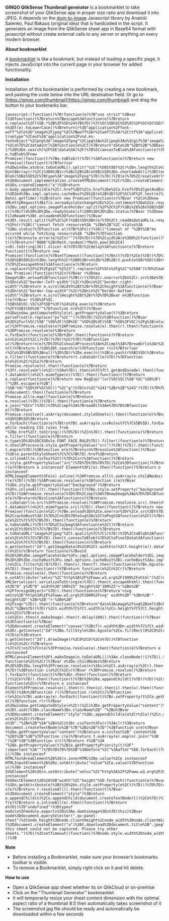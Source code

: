 
**GINQO QlikSense Thumbnail generator** is a bookmarklet to take screenshot of your QlikSense app in proper size ratio and download it into JPEG.
It depends on the [dom-to-image](https://github.com/tsayen/dom-to-image) Javascript library by Anatolii Saienko, Paul Bakaus (original idea) that is hardcoded in the script. It generates an image from the QlikSense sheet app in Base64 format with javascript without create external calls to any server or anything on every modern browser.




**About bookmarklet**

A [bookmarklet](https://en.wikipedia.org/wiki/Bookmarklet) is like a bookmark, but instead of loading a specific page, it injects JavaScript into the current page in your browser for added functionality. 





**Installation** 

Installation of this bookmarklet is performed by creating a new bookmark, and pasting the code below into  the URL destination field. Or go to [https://ginqo.com/thumbnail](https://ginqo.com/thumbnail) and drag the button to your bookmarks bar.

    javascript:(function()%7B!function(e)%7B"use strict"%3Bvar t%3Dfunction()%7Breturn%7Bescape%3Afunction(e)%7Breturn e.replace(%2F(%5B.*%2B%3F%5E%24%7B%7D()%7C%5C%5B%5C%5D%5C%2F%5C%5C%5D)%2Fg%2C"%5C%5C%241")%7D%2CparseExtension%3At%2CmimeType%3Afunction(e)%7Bvar n%3Dt(e).toLowerCase()%3Breturn(r%3D"application%2Ffont-woff"%2Co%3D"image%2Fjpeg"%2C%7Bwoff%3Ar%2Cwoff2%3Ar%2Cttf%3A"application%2Ffont-truetype"%2Ceot%3A"application%2Fvnd.ms-fontobject"%2Cpng%3A"image%2Fpng"%2Cjpg%3Ao%2Cjpeg%3Ao%2Cgif%3A"image%2Fgif"%2Ctiff%3A"image%2Ftiff"%2Csvg%3A"image%2Fsvg%2Bxml"%7D)%5Bn%5D%7C%7C""%3Bvar r%2Co%7D%2CdataAsUrl%3Afunction(e%2Ct)%7Breturn"data%3A"%2Bt%2B"%3Bbase64%2C"%2Be%7D%2CisDataUrl%3Afunction(e)%7Breturn-1!%3D%3De.search(%2F%5E(data%3A)%2F)%7D%2CcanvasToBlob%3Afunction(e)%7Breturn e.toBlob%3Fnew Promise((function(t)%7Be.toBlob(t)%7D))%3Afunction(e)%7Breturn new Promise((function(t)%7Bfor(var n%3Dwindow.atob(e.toDataURL().split("%2C")%5B1%5D)%2Cr%3Dn.length%2Co%3Dnew Uint8Array(r)%2Ci%3D0%3Bi<r%3Bi%2B%2B)o%5Bi%5D%3Dn.charCodeAt(i)%3Bt(new Blob(%5Bo%5D%2C%7Btype%3A"image%2Fpng"%7D))%7D))%7D(e)%7D%2CresolveUrl%3Afunction(e%2Ct)%7Bvar n%3Ddocument.implementation.createHTMLDocument()%2Cr%3Dn.createElement("base")%3Bn.head.appendChild(r)%3Bvar o%3Dn.createElement("a")%3Breturn n.body.appendChild(o)%2Cr.href%3Dt%2Co.href%3De%2Co.href%7D%2CgetAndEncode%3Afunction(e)%7Bvar t%3D3e4%3Bu.impl.options.cacheBust%26%26(e%2B%3D(%2F%5C%3F%2F.test(e)%3F"%26"%3A"%3F")%2B(new Date).getTime())%3Breturn new Promise((function(n)%7Bvar r%2Co%3Dnew XMLHttpRequest%3Bif(o.onreadystatechange%3Dc%2Co.ontimeout%3Da%2Co.responseType%3D"blob"%2Co.timeout%3Dt%2Co.open("GET"%2Ce%2C!0)%2Co.send()%2Cu.impl.options.imagePlaceholder)%7Bvar i%3Du.impl.options.imagePlaceholder.split(%2F%2C%2F)%3Bi%26%26i%5B1%5D%26%26(r%3Di%5B1%5D)%7Dfunction c()%7Bif(4%3D%3D%3Do.readyState)if(200%3D%3D%3Do.status)%7Bvar t%3Dnew FileReader%3Bt.onloadend%3Dfunction()%7Bvar e%3Dt.result.split(%2F%2C%2F)%5B1%5D%3Bn(e)%7D%2Ct.readAsDataURL(o.response)%7Delse r%3Fn(r)%3Al("cannot fetch resource%3A "%2Be%2B"%2C status%3A "%2Bo.status)%7Dfunction a()%7Br%3Fn(r)%3Al("timeout of "%2Bt%2B"ms occured while fetching resource%3A "%2Be)%7Dfunction l(e)%7Bconsole.error(e)%2Cn("")%7D%7D))%7D%2Cuid%3A(e%3D0%2Cfunction()%7Breturn"u"%2Bt()%2Be%2B%2B%3Bfunction t()%7Breturn("0000"%2B(Math.random()*Math.pow(36%2C4)<<0).toString(36)).slice(-4)%7D%7D)%2Cdelay%3Afunction(e)%7Breturn function(t)%7Breturn new Promise((function(n)%7BsetTimeout((function()%7Bn(t)%7D)%2Ce)%7D))%7D%7D%2CasArray%3Afunction(e)%7Bfor(var t%3D%5B%5D%2Cn%3De.length%2Cr%3D0%3Br<n%3Br%2B%2B)t.push(e%5Br%5D)%3Breturn t%7D%2CescapeXhtml%3Afunction(e)%7Breturn e.replace(%2F%23%2Fg%2C"%2523").replace(%2F%5Cn%2Fg%2C"%250A")%7D%2CmakeImage%3Afunction(e)%7Breturn new Promise((function(t%2Cn)%7Bvar r%3Dnew Image%3Br.onload%3Dfunction()%7Bt(r)%7D%2Cr.onerror%3Dn%2Cr.src%3De%7D))%7D%2Cwidth%3Afunction(e)%7Bvar t%3Dn(e%2C"border-left-width")%2Cr%3Dn(e%2C"border-right-width")%3Breturn e.scrollWidth%2Bt%2Br%7D%2Cheight%3Afunction(e)%7Bvar t%3Dn(e%2C"border-top-width")%2Cr%3Dn(e%2C"border-bottom-width")%3Breturn e.scrollHeight%2Bt%2Br%7D%7D%3Bvar e%3Bfunction t(e)%7Bvar t%3D%2F%5C.(%5B%5E%5C.%5C%2F%5D*%3F)%24%2Fg.exec(e)%3Breturn t%3Ft%5B1%5D%3A""%7Dfunction n(e%2Ct)%7Bvar n%3Dwindow.getComputedStyle(e).getPropertyValue(t)%3Breturn parseFloat(n.replace("px"%2C""))%7D%7D()%2Cn%3Dfunction()%7Bvar e%3D%2Furl%5C(%5B'"%5D%3F(%5B%5E'"%5D%2B%3F)%5B'"%5D%3F%5C)%2Fg%3Breturn%7BinlineAll%3Afunction(e%2Ct%2Ci)%7Breturn u()%3FPromise.resolve(e)%3APromise.resolve(e).then(r).then((function(n)%7Bvar r%3DPromise.resolve(e)%3Breturn n.forEach((function(e)%7Br%3Dr.then((function(n)%7Breturn o(n%2Ce%2Ct%2Ci)%7D))%7D))%2Cr%7D))%3Bfunction u()%7Breturn!n(e)%7D%7D%2CshouldProcess%3An%2Cimpl%3A%7BreadUrls%3Ar%2Cinline%3Ao%7D%7D%3Bfunction n(t)%7Breturn-1!%3D%3Dt.search(e)%7Dfunction r(n)%7Bfor(var r%2Co%3D%5B%5D%3Bnull!%3D%3D(r%3De.exec(n))%3B)o.push(r%5B1%5D)%3Breturn o.filter((function(e)%7Breturn!t.isDataUrl(e)%7D))%7Dfunction o(e%2Cn%2Cr%2Co)%7Breturn Promise.resolve(n).then((function(e)%7Breturn r%3Ft.resolveUrl(e%2Cr)%3Ae%7D)).then(o%7C%7Ct.getAndEncode).then((function(e)%7Breturn t.dataAsUrl(e%2Ct.mimeType(n))%7D)).then((function(r)%7Breturn e.replace(function(e)%7Breturn new RegExp("(url%5C%5C(%5B'%5C"%5D%3F)("%2Bt.escape(e)%2B")(%5B'%5C"%5D%3F%5C%5C))"%2C"g")%7D(n)%2C"%241"%2Br%2B"%243")%7D))%7D%7D()%2Cr%3Dfunction()%7Breturn%7BresolveAll%3Afunction()%7Breturn e(document).then((function(e)%7Breturn Promise.all(e.map((function(e)%7Breturn e.resolve()%7D)))%7D)).then((function(e)%7Breturn e.join("%5Cn")%7D))%7D%2Cimpl%3A%7BreadAll%3Ae%7D%7D%3Bfunction e()%7Breturn Promise.resolve(t.asArray(document.styleSheets)).then((function(e)%7Bvar n%3D%5B%5D%3Breturn e.forEach((function(e)%7Btry%7Bt.asArray(e.cssRules%7C%7C%5B%5D).forEach(n.push.bind(n))%7Dcatch(t)%7Bconsole.log("Error while reading CSS rules from "%2Be.href%2Ct.toString())%7D%7D))%2Cn%7D)).then((function(e)%7Breturn e.filter((function(e)%7Breturn e.type%3D%3D%3DCSSRule.FONT_FACE_RULE%7D)).filter((function(e)%7Breturn n.shouldProcess(e.style.getPropertyValue("src"))%7D))%7D)).then((function(t)%7Breturn t.map(e)%7D))%3Bfunction e(e)%7Breturn%7Bresolve%3Afunction()%7Bvar t%3D(e.parentStyleSheet%7C%7C%7B%7D).href%3Breturn n.inlineAll(e.cssText%2Ct)%7D%2Csrc%3Afunction()%7Breturn e.style.getPropertyValue("src")%7D%7D%7D%7D%7D()%2Co%3Dfunction()%7Breturn%7BinlineAll%3Afunction r(o)%7Breturn o instanceof Element%3Fi(o).then((function()%7Breturn o instanceof HTMLImageElement%3Fe(o).inline()%3APromise.all(t.asArray(o.childNodes).map((function(e)%7Breturn r(e)%7D)))%7D))%3APromise.resolve(o)%3Bfunction i(e)%7Bvar t%3De.style.getPropertyValue("background")%3Breturn t%3Fn.inlineAll(t).then((function(t)%7Be.style.setProperty("background"%2Ct%2Ce.style.getPropertyPriority("background"))%7D)).then((function()%7Breturn e%7D))%3APromise.resolve(e)%7D%7D%2Cimpl%3A%7BnewImage%3Ae%7D%7D%3Bfunction e(e)%7Breturn%7Binline%3Afunction(n)%7Breturn t.isDataUrl(e.src)%3FPromise.resolve()%3APromise.resolve(e.src).then(n%7C%7Ct.getAndEncode).then((function(n)%7Breturn t.dataAsUrl(n%2Ct.mimeType(e.src))%7D)).then((function(t)%7Breturn new Promise((function(n%2Cr)%7Be.onload%3Dn%2Ce.onerror%3Dr%2Ce.src%3Dt%7D))%7D))%7D%7D%7D%7D()%2Ci%3D%7BimagePlaceholder%3Avoid 0%2CcacheBust%3A!1%7D%2Cu%3D%7BtoSvg%3Ac%2CtoPng%3Afunction(e%2Ct)%7Breturn a(e%2Ct%7C%7C%7B%7D).then((function(e)%7Breturn e.toDataURL()%7D))%7D%2CtoJpeg%3Afunction(e%2Ct)%7Breturn a(e%2Ct%3Dt%7C%7C%7B%7D).then((function(e)%7Breturn e.toDataURL("image%2Fjpeg"%2Ct.quality%7C%7C1)%7D))%7D%2CtoBlob%3Afunction(e%2Cn)%7Breturn a(e%2Cn%7C%7C%7B%7D).then(t.canvasToBlob)%7D%2CtoPixelData%3Afunction(e%2Cn)%7Breturn a(e%2Cn%7C%7C%7B%7D).then((function(n)%7Breturn n.getContext("2d").getImageData(0%2C0%2Ct.width(e)%2Ct.height(e)).data%7D))%7D%2Cimpl%3A%7BfontFaces%3Ar%2Cimages%3Ao%2Cutil%3At%2Cinliner%3An%2Coptions%3A%7B%7D%7D%7D%3Bfunction c(e%2Cn)%7Breturn function(e)%7Bvoid 0%3D%3D%3De.imagePlaceholder%3Fu.impl.options.imagePlaceholder%3Di.imagePlaceholder%3Au.impl.options.imagePlaceholder%3De.imagePlaceholder%3Bvoid 0%3D%3D%3De.cacheBust%3Fu.impl.options.cacheBust%3Di.cacheBust%3Au.impl.options.cacheBust%3De.cacheBust%7D(n%3Dn%7C%7C%7B%7D)%2CPromise.resolve(e).then((function(e)%7Breturn l(e%2Cn.filter%2C!0)%7D)).then(s).then(f).then((function(e)%7Bn.bgcolor%26%26(e.style.backgroundColor%3Dn.bgcolor)%3Bn.width%26%26(e.style.width%3Dn.width%2B"px")%3Bn.height%26%26(e.style.height%3Dn.height%2B"px")%3Bn.style%26%26Object.keys(n.style).forEach((function(t)%7Be.style%5Bt%5D%3Dn.style%5Bt%5D%7D))%3Breturn e%7D)).then((function(r)%7Breturn function(e%2Cn%2Cr)%7Breturn Promise.resolve(e).then((function(e)%7Breturn e.setAttribute("xmlns"%2C"http%3A%2F%2Fwww.w3.org%2F1999%2Fxhtml")%2C(new XMLSerializer).serializeToString(e)%7D)).then(t.escapeXhtml).then((function(e)%7Breturn'<foreignObject x%3D"0" y%3D"0" width%3D"100%25" height%3D"100%25">'%2Be%2B"<%2FforeignObject>"%7D)).then((function(e)%7Breturn'<svg xmlns%3D"http%3A%2F%2Fwww.w3.org%2F2000%2Fsvg" width%3D"'%2Bn%2B'" height%3D"'%2Br%2B'">'%2Be%2B"<%2Fsvg>"%7D)).then((function(e)%7Breturn"data%3Aimage%2Fsvg%2Bxml%3Bcharset%3Dutf-8%2C"%2Be%7D))%7D(r%2Cn.width%7C%7Ct.width(e)%2Cn.height%7C%7Ct.height(e))%7D))%7Dfunction a(e%2Cn)%7Breturn c(e%2Cn).then(t.makeImage).then(t.delay(100)).then((function(r)%7Bvar o%3Dfunction(e)%7Bvar r%3Ddocument.createElement("canvas")%3Bif(r.width%3Dn.width%7C%7Ct.width(e)%2Cr.height%3Dn.height%7C%7Ct.height(e)%2Cn.bgcolor)%7Bvar o%3Dr.getContext("2d")%3Bo.fillStyle%3Dn.bgcolor%2Co.fillRect(0%2C0%2Cr.width%2Cr.height)%7Dreturn r%7D(e)%3Breturn o.getContext("2d").drawImage(r%2C0%2C0)%2Co%7D))%7Dfunction l(e%2Cn%2Cr)%7Breturn r%7C%7C!n%7C%7Cn(e)%3FPromise.resolve(e).then((function(e)%7Breturn e instanceof HTMLCanvasElement%3Ft.makeImage(e.toDataURL())%3Ae.cloneNode(!1)%7D)).then((function(r)%7Breturn function(e%2Cn%2Cr)%7Bvar o%3De.childNodes%3Breturn 0%3D%3D%3Do.length%3FPromise.resolve(n)%3Ai(n%2Ct.asArray(o)%2Cr).then((function()%7Breturn n%7D))%3Bfunction i(e%2Ct%2Cn)%7Bvar r%3DPromise.resolve()%3Breturn t.forEach((function(t)%7Br%3Dr.then((function()%7Breturn l(t%2Cn)%7D)).then((function(t)%7Bt%26%26e.appendChild(t)%7D))%7D))%2Cr%7D%7D(e%2Cr%2Cn)%7D)).then((function(n)%7Breturn function(e%2Cn)%7Breturn n instanceof Element%3FPromise.resolve().then(r).then(o).then(i).then(u).then((function()%7Breturn n%7D))%3An%3Bfunction r()%7Bfunction r(e%2Cn)%7Bfunction r(e%2Cn)%7Bt.asArray(e).forEach((function(t)%7Bn.setProperty(t%2Ce.getPropertyValue(t)%2Ce.getPropertyPriority(t))%7D))%7De.cssText%3Fn.cssText%3De.cssText%3Ar(e%2Cn)%7Dr(window.getComputedStyle(e)%2Cn.style)%7Dfunction o()%7Bfunction r(r)%7Bvar o%3Dwindow.getComputedStyle(e%2Cr)%2Ci%3Do.getPropertyValue("content")%3Bif(""!%3D%3Di%26%26"none"!%3D%3Di)%7Bvar u%3Dt.uid()%3Bn.className%3Dn.className%2B" "%2Bu%3Bvar c%3Ddocument.createElement("style")%3Bc.appendChild(a(u%2Cr%2Co))%2Cn.appendChild(c)%7Dfunction a(e%2Cn%2Cr)%7Bvar o%3D"."%2Be%2B"%3A"%2Bn%2Ci%3Dr.cssText%3Fu(r)%3Ac(r)%3Breturn document.createTextNode(o%2B"%7B"%2Bi%2B"%7D")%3Bfunction u(e)%7Bvar t%3De.getPropertyValue("content")%3Breturn e.cssText%2B" content%3A "%2Bt%2B"%3B"%7Dfunction c(e)%7Breturn t.asArray(e).map(n).join("%3B ")%2B"%3B"%3Bfunction n(t)%7Breturn t%2B"%3A "%2Be.getPropertyValue(t)%2B(e.getPropertyPriority(t)%3F" !important"%3A"")%7D%7D%7D%7D%5B"%3Abefore"%2C"%3Aafter"%5D.forEach((function(e)%7Br(e)%7D))%7Dfunction i()%7Be instanceof HTMLTextAreaElement%26%26(n.innerHTML%3De.value)%2Ce instanceof HTMLInputElement%26%26n.setAttribute("value"%2Ce.value)%7Dfunction u()%7Bn instanceof SVGElement%26%26(n.setAttribute("xmlns"%2C"http%3A%2F%2Fwww.w3.org%2F2000%2Fsvg")%2Cn instanceof SVGRectElement%26%26%5B"width"%2C"height"%5D.forEach((function(e)%7Bvar t%3Dn.getAttribute(e)%3Bt%26%26n.style.setProperty(e%2Ct)%7D)))%7D%7D(e%2Cn)%7D))%3APromise.resolve()%7Dfunction s(e)%7Breturn r.resolveAll().then((function(t)%7Bvar n%3Ddocument.createElement("style")%3Breturn e.appendChild(n)%2Cn.appendChild(document.createTextNode(t))%2Ce%7D))%7Dfunction f(e)%7Breturn o.inlineAll(e).then((function()%7Breturn e%7D))%7D"undefined"!%3Dtypeof module%3Fmodule.exports%3Du%3Ae.domtoimage%3Du%7D(this)%3Bvar node%3Ddocument.querySelector(".qv-panel-sheet")%2Cnode_height%3Dnode.clientHeight%2Cnode_width%3Dnode.clientWidth%2CaspectRatio%3D1.6%3Bnode.style.width%3Dnode_height*aspectRatio%2B"px"%2Cdomtoimage.toJpeg(node%2C%7Bquality%3A.95%2Cwidth%3Anode_height*aspectRatio%2Cheight%3Anode_height%7D).then((function(e)%7Bvar t%3Ddocument.createElement("a")%3Bt.download%3Ddocument.title%2B".jpeg"%2Ct.href%3De%2Ct.click()%2Ct.remove()%7D)).catch((e%3D>%7Bconsole.log(e)%2Calert("Sorry%2C this sheet could not be captured. Please try other sheets.")%7D))%2CsetTimeout((function()%7Bnode.style.width%3Dnode_width%2B"px"%2Cnode.style.width%3Dnull%7D)%2C3e3)%3B%7D)()%3B

**Note**  
-   Before installing a Bookmarklet, make sure your browser’s bookmarks toolbar is visible.
-   To remove a Bookmarklet, simply right click on it and hit delete.

**How to use**
-   Open a QlikSense app sheet whether its on QlikCloud or on-premise
-   Click on the "Thumbnail Generator" bookmarklet
-   It will temporarily resize your sheet content dimension with the optimal aspect ratio of a thumbnail 8:5 then automatically takes screenshot of it
-   The screenshot jpg  file should be ready and automatically be downloaded within a few seconds

